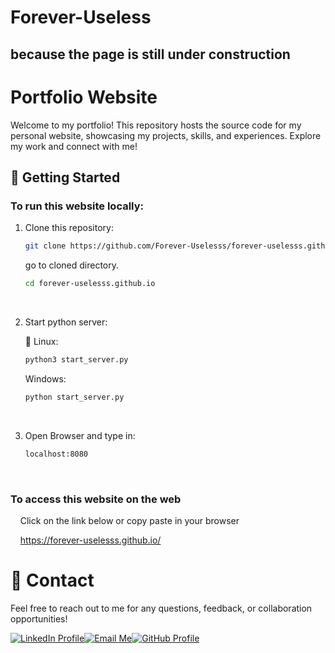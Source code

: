 # Forever-Useless

## because the page is still under construction

# Portfolio Website

Welcome to my portfolio! This repository hosts the source code for my personal website, showcasing my projects, skills, and experiences. Explore my work and connect with me!

## 🚀 Getting Started

### To run this website locally:

1. Clone this repository:

   ```bash
   git clone https://github.com/Forever-Uselesss/forever-uselesss.github.io
   ```

   go to cloned directory.

   ```bash
   cd forever-uselesss.github.io
   ```

   <br>

2. Start python server:

   🐧 Linux:

   ```bash
   python3 start_server.py
   ```

   Windows:

   ```bash
   python start_server.py
   ```

   <br>

3. Open Browser and type in:
   ```bash
   localhost:8080
   ```
   <br>

### To access this website on the web

&nbsp;&nbsp;&nbsp;&nbsp;Click on the link below or copy paste in your browser

&nbsp;&nbsp;&nbsp;&nbsp;https://forever-uselesss.github.io/
<br>

# 📧 Contact

Feel free to reach out to me for any questions, feedback, or collaboration opportunities!

<links>
<!-- LinkedIn --><a href="https://www.linkedin.com/in/joe-jaison-t" target="_blank" rel="noopener noreferrer"><img src="https://img.icons8.com/fluent/48/000000/linkedin.png" alt="LinkedIn Profile" title="Connect on LinkedIn" /></a><!-- Email --><a href="mailto:joejaisonth@gmail.com"><img src="https://img.icons8.com/fluent/48/000000/gmail.png" alt="Email Me" title="joejaisonth@gmail.com" /></a><!-- GitHub --><a href="https://github.com/Forever-Uselesss" target="_blank" rel="noopener noreferrer"><img src="https://img.icons8.com/fluent/48/000000/github.png" alt="GitHub Profile" title="View My GitHub" /></a>
</links>
